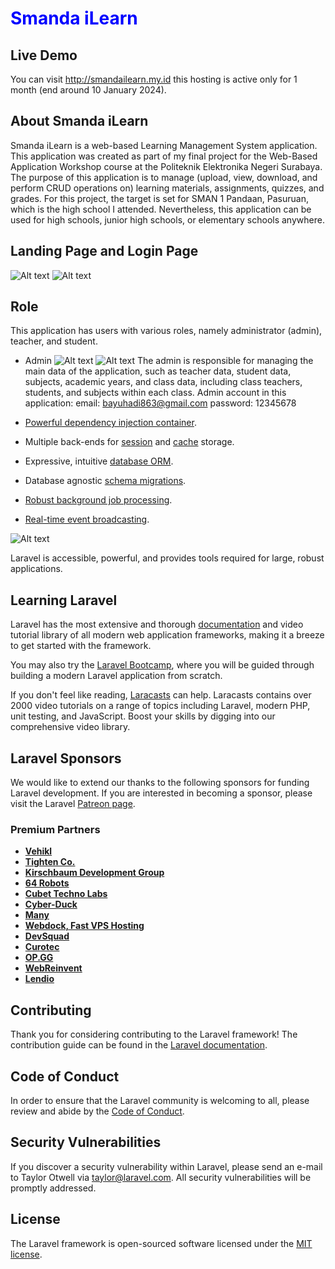 <h1 style="color: blue;">Smanda iLearn</h1>

## Live Demo

You can visit http://smandailearn.my.id this hosting is active only for 1 month
(end around 10 January 2024).

## About Smanda iLearn

Smanda iLearn is a web-based Learning Management System application. This
application was created as part of my final project for the Web-Based
Application Workshop course at the Politeknik Elektronika Negeri Surabaya. The
purpose of this application is to manage (upload, view, download, and perform
CRUD operations on) learning materials, assignments, quizzes, and grades. For
this project, the target is set for SMAN 1 Pandaan, Pasuruan, which is the high
school I attended. Nevertheless, this application can be used for high schools,
junior high schools, or elementary schools anywhere.

## Landing Page and Login Page

![Alt text](image-1.png) ![Alt text](image-2.png)

## Role

This application has users with various roles, namely administrator (admin),
teacher, and student.

- Admin ![Alt text](image-3.png) ![Alt text](image-4.png) The admin is
  responsible for managing the main data of the application, such as teacher
  data, student data, subjects, academic years, and class data, including class
  teachers, students, and subjects within each class. Admin account in this
  application: email: bayuhadi863@gmail.com password: 12345678

- [Powerful dependency injection container](https://laravel.com/docs/container).
- Multiple back-ends for [session](https://laravel.com/docs/session) and
  [cache](https://laravel.com/docs/cache) storage.
- Expressive, intuitive [database ORM](https://laravel.com/docs/eloquent).
- Database agnostic [schema migrations](https://laravel.com/docs/migrations).
- [Robust background job processing](https://laravel.com/docs/queues).
- [Real-time event broadcasting](https://laravel.com/docs/broadcasting).

![Alt text](image.png)

Laravel is accessible, powerful, and provides tools required for large, robust
applications.

## Learning Laravel

Laravel has the most extensive and thorough
[documentation](https://laravel.com/docs) and video tutorial library of all
modern web application frameworks, making it a breeze to get started with the
framework.

You may also try the [Laravel Bootcamp](https://bootcamp.laravel.com), where you
will be guided through building a modern Laravel application from scratch.

If you don't feel like reading, [Laracasts](https://laracasts.com) can help.
Laracasts contains over 2000 video tutorials on a range of topics including
Laravel, modern PHP, unit testing, and JavaScript. Boost your skills by digging
into our comprehensive video library.

## Laravel Sponsors

We would like to extend our thanks to the following sponsors for funding Laravel
development. If you are interested in becoming a sponsor, please visit the
Laravel [Patreon page](https://patreon.com/taylorotwell).

### Premium Partners

- **[Vehikl](https://vehikl.com/)**
- **[Tighten Co.](https://tighten.co)**
- **[Kirschbaum Development Group](https://kirschbaumdevelopment.com)**
- **[64 Robots](https://64robots.com)**
- **[Cubet Techno Labs](https://cubettech.com)**
- **[Cyber-Duck](https://cyber-duck.co.uk)**
- **[Many](https://www.many.co.uk)**
- **[Webdock, Fast VPS Hosting](https://www.webdock.io/en)**
- **[DevSquad](https://devsquad.com)**
- **[Curotec](https://www.curotec.com/services/technologies/laravel/)**
- **[OP.GG](https://op.gg)**
- **[WebReinvent](https://webreinvent.com/?utm_source=laravel&utm_medium=github&utm_campaign=patreon-sponsors)**
- **[Lendio](https://lendio.com)**

## Contributing

Thank you for considering contributing to the Laravel framework! The
contribution guide can be found in the
[Laravel documentation](https://laravel.com/docs/contributions).

## Code of Conduct

In order to ensure that the Laravel community is welcoming to all, please review
and abide by the
[Code of Conduct](https://laravel.com/docs/contributions#code-of-conduct).

## Security Vulnerabilities

If you discover a security vulnerability within Laravel, please send an e-mail
to Taylor Otwell via [taylor@laravel.com](mailto:taylor@laravel.com). All
security vulnerabilities will be promptly addressed.

## License

The Laravel framework is open-sourced software licensed under the
[MIT license](https://opensource.org/licenses/MIT).
